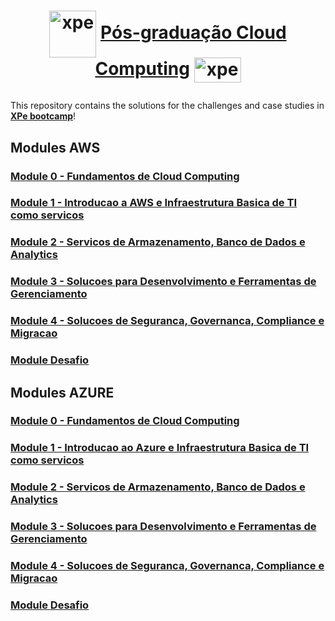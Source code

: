 # <p align="center" style="margin-top: 0px;"><img align="center" alt="xpe" height="75" width="75" src="https://user-images.githubusercontent.com/48625700/195990032-7cf8a32a-40a8-496a-bf12-30acadf8c4cb.svg"> [Pós-graduação Cloud Computing](https://www.xpeducacao.com.br/pos-graduacao/pos-cloud-computing) <img align="center" alt="xpe" height="40" width="75" src="https://user-images.githubusercontent.com/48625700/195990434-47cbacbb-8a78-427f-8f5a-7b1640f90819.png">

This repository contains the solutions for the challenges and case studies in **[XPe bootcamp](https://www.xpeducacao.com.br/pos-graduacao/pos-cloud-computing)**!

## Modules AWS

### [Module 0 - Fundamentos de Cloud Computing](https://github.com/pmarcelojr/pos-edc-xpe-cloud/tree/main/Bootcamp_AWS_Cloud/Module_0)

### [Module 1 - Introducao a AWS e Infraestrutura Basica de TI como servicos](https://github.com/pmarcelojr/pos-edc-xpe-cloud/tree/main/Bootcamp_AWS_Cloud/Module_1)

### [Module 2 - Servicos de Armazenamento, Banco de Dados e Analytics](https://github.com/pmarcelojr/pos-edc-xpe-cloud/tree/main/Bootcamp_AWS_Cloud/Module_2)

### [Module 3 - Solucoes para Desenvolvimento e Ferramentas de Gerenciamento](https://github.com/pmarcelojr/pos-edc-xpe-cloud/tree/main/Bootcamp_AWS_Cloud/Module_3)

### [Module 4 - Solucoes de Seguranca, Governanca, Compliance e Migracao](https://github.com/pmarcelojr/pos-edc-xpe-cloud/tree/main/Bootcamp_AWS_Cloud/Module_4)

### [Module Desafio](https://github.com/pmarcelojr/pos-edc-xpe-cloud/tree/main/Bootcamp_AWS_Cloud/Module_Desafio)

## Modules AZURE

### [Module 0 - Fundamentos de Cloud Computing](https://github.com/pmarcelojr/pos-edc-xpe-cloud/tree/main/Bootcamp_AZURE_Cloud/Module_0)

### [Module 1 - Introducao ao Azure e Infraestrutura Basica de TI como servicos](https://github.com/pmarcelojr/pos-edc-xpe-cloud/tree/main/Bootcamp_AZURE_Cloud/Module_1)

### [Module 2 - Servicos de Armazenamento, Banco de Dados e Analytics](https://github.com/pmarcelojr/pos-edc-xpe-cloud/tree/main/Bootcamp_AZURE_Cloud/Module_2)

### [Module 3 - Solucoes para Desenvolvimento e Ferramentas de Gerenciamento](https://github.com/pmarcelojr/pos-edc-xpe-cloud/tree/main/Bootcamp_AZURE_Cloud/Module_3)

### [Module 4 - Solucoes de Seguranca, Governanca, Compliance e Migracao](https://github.com/pmarcelojr/pos-edc-xpe-cloud/tree/main/Bootcamp_AZURE_Cloud/Module_4)

### [Module Desafio](https://github.com/pmarcelojr/pos-edc-xpe-cloud/tree/main/Bootcamp_AZURE_Cloud/**Module_4)
